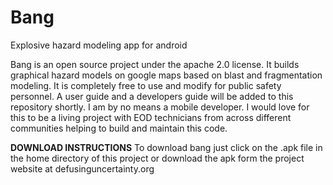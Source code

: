 # Bang
Explosive hazard modeling app for android

Bang is an open source project under the apache 2.0 license. It builds graphical hazard models on google maps based on blast and fragmentation modeling. 
It is completely free to use and modify for public safety personnel. A user guide and
a developers guide will be added to this repository shortly. I am by no means a mobile developer. I would love for this to be a 
living project with EOD technicians from across different communities helping to build and maintain this code. 

****DOWNLOAD INSTRUCTIONS****
To download bang just click on the .apk file in the home directory of this project or download the apk form the project website at defusinguncertainty.org
